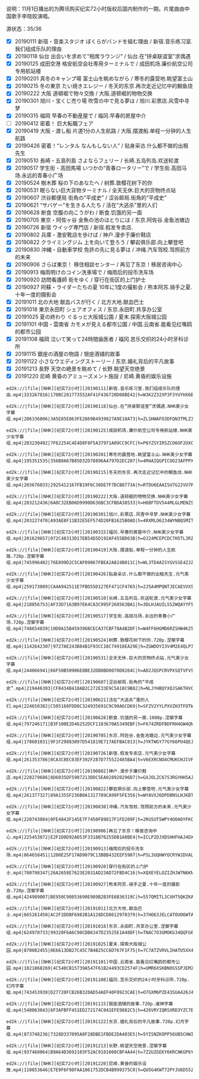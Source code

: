 说明：11月1日播出的为腾讯购买纪实72小时版权后国内制作的一期。片尾曲由中国歌手李晓姣演唱。

源状态：35/36

 - [x] 20190111 新宿・音楽スタジオ ぼくらがバンドを組む理由 / 新宿.音乐练习室.我们组成乐队的理由
 - [x] 20190118 仙台 出会いを求めて“相席ラウンジ” / 仙台.在“拼桌联谊室”求偶遇
 - [x] 20190125 成田空港 格安航空会社専用ターミナルで / 成田机场.廉价航空公司专用航站楼
 - [x] 20190201 真冬のキャンプ場 富士山を眺めながら / 寒冬的露营地.眺望富士山
 - [x] 20190215 冬の東京 たい焼きエレジー / 冬天的东京.再次走近记忆中的鲷鱼烧
 - [x] 20190222 大阪 道頓堀で物々交換 / 大阪.道顿崛的物物交换
 - [x] 20190301 旭川・宝くじ売り場 吹雪の中で見る夢は / 旭川.彩票店.风雪中寻梦
 - [x] 20190315 福岡 早春の不動産屋で / 福冈.早春的房屋中介
 - [ ] 20190412 密着！ 巨大転職フェア
 - [x] 20190419 大阪・渡し船 片道1分の人生航路 / 大阪.摆渡船.单程一分钟的人生航路
 - [x] 20190426 密着！“レンタル なんもしない人” / 贴身采访.什么都不做的出租先生
 - [x] 20190510 長崎・五島列島 さよならフェリー / 长崎.五岛列岛.欢送轮渡
 - [x] 20190517 学生街・高田馬場 いつかの“青春ロータリー”で / 学生街.高田马场.永远的青春小广场
 - [x] 20190524 樹木葬 桜の下のあなたへ / 树葬.致樱花树下的你
 - [x] 20190531 眠らない巨大貨物ターミナル / 全天无休.巨大的货物终点站
 - [x] 20190607 渋谷郵便局 街角の“平成史” / 涩谷邮局.街角的“平成史”
 - [x] 20190621 “サバゲー”を生きる人たち / 活在“大逃杀”里的人们
 - [x] 20190628 断食 空腹の向こうがわ / 断食.饥饿的另一面
 - [x] 20190705 東京・阿佐ヶ谷 金魚の池のほとりには / 东京.阿佐谷.金鱼池塘边
 - [x] 20190726 新宿 ウイッグ専門店 / 新宿.假发专卖店.
 - [x] 20190802 兵庫・激安靴店を歩けば / 神户.漫步于廉价鞋店
 - [x] 20190822 クライミングジム 上を向いて登ろう / 攀岩俱乐部.向上攀登吧
 - [x] 20190830 沖縄・自動車学校 免許の先に見る夢は / 冲绳.汽车驾校.驾照前方的未来
 - [x] 20190906 さらば東京！ 移住相談センター / 再见了东京！移居咨询中心
 - [x] 20190913 梅雨明けのコイン洗車場で / 梅雨后的投币洗车场
 - [x] 20190920 訪問看護師 街をゆく / 穿行在街区的上门护士
 - [x] 20190927 阿蘇・ライダーたちの夏 10年に1度の撮影会 / 熊本阿苏.骑手之夏.十年一度的摄影会
 - [x] 20191011 北の大地 献血バスが行く / 北方大地.献血巴士
 - [x] 20191018 東京永田町 シェアオフィス / 东京.永田町.共享办公室
 - [x] 20191025 夏の終わり ぐるっと大阪城公園 / 夏末.探索大阪城公园
 - [x] 20191101 中国・雲南省 カモメが見える都市公園 / 中国.云南省.能看见红嘴鸥的都市公园
 - [x] 20191108 福岡 泣いて笑って24時間歯医者 / 福冈.苦乐交织的24小时牙科诊所
 - [x] 20191115 銀座の酒屋の物語 / 银座酒铺的故事
 - [x] 20191122 小さなウエディングストーリー / 东京.婚礼背后的平凡故事
 - [x] 20191213 長野 天空の絶景を眺めて / 长野.眺望天空绝景
 - [x] 20191220 尼崎 黄昏のアミューズメント施設 / 尼崎.黄昏的娱乐设施

```
ed2k://|file|[NHK][纪实72小时][20190111]新宿.音乐练习室.我们组成乐队的理由.mp4|333267816|170BC281773552AF41F436720D08BE42|h=W3K2Z32XP3F3YUYHX6B6DADQDRBQE2WZ|/

ed2k://|file|[NHK][纪实72小时][20190118]仙台.在“拼桌联谊室”求偶遇.NHK美少女字幕组.mp4|206336806|3A5E85E863FE2869B4939827A9E10A73|h=ZLSHWAFO3DFQN3TMLZ3WCPJ42XTZEAD3|/

ed2k://|file|[NHK][纪实72小时][20190125]成田机场.廉价航空公司专用航站楼.NHK美少女字幕组.mp4|203230492|7F62254C4E4D8F8F5A37971A09CC9CFC|h=P6YZSYIR5ZCO6OF2UXCNKPHFAD6Z6GHZ|/

ed2k://|file|[NHK][纪实72小时][20190201]寒冬的露营地.眺望富士山.NHK美少女字幕组.mp4|195351535|356B0A67B85D32D78896A4797D2EC207|h=4M4AIQGPICOO23AFPPXNVGOHQOA7SSQU|/

ed2k://|file|[NHK][纪实72小时][20190215]冬天的东京.再次走近记忆中的鲷鱼烧.NHK美少女字幕组.mp4|203676033|2925412167FB19F6C36DE7F7DCB8773A|h=RTDU6EAAISU7G22VU7RAUN3KCQCARAU4|/

ed2k://|file|[NHK][纪实72小时][20190222]大阪.道顿崛的物物交换.NHK美少女字幕组.mp4|203212436|6A0C32EB06D9990D636BC3CFBDA38533|h=H6BFTOV544MLGLMENZSAZ7GOXDF7USLX|/

ed2k://|file|[NHK][纪实72小时][20190301]旭川.彩票店.风雪中寻梦.NHK美少女字幕组.mp4|203227470|A93AE8F11B32E5EF574D20FB1625B0AD|h=4RXMLO6234WYNBQSMITCIDFVK5WUTFSR|/

ed2k://|file|[NHK][纪实72小时][20190315]福冈.早春的房屋中介.NHK美少女字幕组.mp4|201629657|072C48313D17EB54D5D192AF455BD63B|h=OJ24MCEPCDC7H5TL3RZ76X5JJAXZ45SQ|/

ed2k://|file|[NHK][纪实72小时][20190419]大阪.摆渡船.单程一分钟的人生航路.720p.涅槃字幕组.mp4|745996482|76E899D2C5CAF09067FBEA2A824B011C|h=WL3TD4AISYGVSSE4ZJZ6LGPUJSCSIPEO|/

ed2k://|file|[NHK][纪实72小时][20190426]贴身采访.什么都不做的出租先生.元气美少女字幕组.mp4|259173089|CA4A942511E7FBD55D127EF471CF4765|h=2J5A4MPQNTJECAEVVXSBDINWHXQDTDX7|/

ed2k://|file|[NHK][纪实72小时][20190510]长崎.五岛列岛.欢送轮渡.元气美少女字幕组.mp4|218856753|AF33D7163B97E64CA3C995F268563BA1|h=3DLHJAUILSS2WQAYYF5FL6SQNZSFNWFD|/

ed2k://|file|[NHK][纪实72小时][20190517]学生街.高田马场.永远的青春小广场.720p.涅槃字幕组.mp4|748654839|10D0A15B459396BCECA37CBF78A4B2DF|h=W4FF6HGMD6RZSHW4K25TXOAMXMXBWVKG|/

ed2k://|file|[NHK][纪实72小时][20190524]树葬.致樱花树下的你.720p.涅槃字幕组.mp4|1142642307|9727AE243B84B1F93CC18C74918EA29E|h=ZGWDOYI3V4M2E4QLP3ZX5XQD4WP2BYED|/

ed2k://|file|[NHK][纪实72小时][20190531]全天无休.巨大的货物终点站.元气美少女字幕组.mp4|244066941|66F50B50906E8BE32DB8BD0070D0264C|h=AD2JQSPCRVPXSQTVFVS4YDTVOI7D7VYA|/

ed2k://|file|[NHK][纪实72小时][20190607]涩谷邮局.街角的“平成史”.mp4|219446303|CF8434B418AB2C272E33E9C5A18C9B82|h=NLJYHBQYXOJSAKTHVC6IGCF5FXBXQVDQ|/

ed2k://|file|[NHK][纪实72小时][20190621]活在“大逃杀”里的人们.mp4|224650382|C505160FDD8C324935691C9C90A6CD69|h=SFZV2YYLPXVZH3TFOTWU47LBVLWGTTLY|/

ed2k://|file|[NHK][纪实72小时][20190628]断食.饥饿的另一面.1080p.涅槃字幕组.mp4|797246171|B3F100E2D46252DCF1183670A5349EBF|h=F674ZRDFBDFRH4GW4QN4PKJYWQLSFR23|/

ed2k://|file|[NHK][纪实72小时][20190705]东京.阿佐谷.金鱼池塘边.元气美少女字幕组.mp4|178601031|9F1F29883097D541819E717AEFBAC813|h=JYKTWGY77GY66PU4QEJJHCALSVZXHBDY|/

ed2k://|file|[NHK][纪实72小时][20190726]新宿.假发专卖店.元气美少女字幕组.mp4|261353786|0CA3C8EC03EF392F287D775522485BA4|h=V6EXRCNO4CMUKCHJIVPG36JKHBP6WTYU|/

ed2k://|file|[NHK][纪实72小时][20190802]神户.漫步于廉价鞋店.mp4|228279686|8D6035DF5907213DDC5EA028920296D7|h=GXJOLZC67S3RGYHH5AJO4AJDOVKQXLWC|/

ed2k://|file|[NHK][纪实72小时][20190822]攀岩俱乐部.向上攀登吧.元气美少女字幕组.mp4|261377327|89A1355F236B0A1317789CA99F5FE356|h=WYAVXJ6DPDBNSLHJKBTJROW7RWOQ2QD2|/

ed2k://|file|[NHK][纪实72小时][20190830]冲绳.汽车驾校.驾照前方的未来.元气美少女字幕组.mp4|220743084|0FE4843F145E7F7450F89817F1FD209F|h=2RUSUT5WPY4OOAOYFKC764SJRFIQRLSG|/

ed2k://|file|[NHK][纪实72小时][20190906]再见了东京！移居咨询中心.mp4|225453872|E2F1D0D92A053F3318B76255DB1A0BE4|h=ICLP2DJXDSHHFHAJ4DXVBC2DS7RMU3S2|/

ed2k://|file|[NHK][纪实72小时][20190913]梅雨后的投币洗车场.mp4|864658451|1200E25F17AD9079C13BBB432EEF5907|h=PSL3UQHWYOCRYWJDVALHJDHLKRHPYN4E|/

ed2k://|file|[NHK][纪实72小时][20190920]穿行在街区的上门护士.mp4|780798347|26A2658E7623E2031AD23AD72FBD4C16|h=XQXEYELOZIZHJW7N6KNVTHOJZZJJBEOX|/

ed2k://|file|[NHK][纪实72小时][20190927]熊本阿苏.骑手之夏.十年一度的摄影会.720p.涅槃字幕组.mp4|424989007|BE950C90853690E989B2B3FE6B36319C|h=557QMITL3CXHT5QKZKAZLSHJX37MLDLS|/

ed2k://|file|[NHK][纪实72小时][20191011]北方大地.献血巴士.mp4|665261450|AC2F2DDBF6982B1A128DCD8612970379|h=37HO63JELCATOUO6WTAWOYOSS7AHJAV7|/

ed2k://|file|[NHK][纪实72小时][20191018]东京.永田町.共享办公室.涅槃字幕组.mp4|624970733|99320F6A6C90CDB6347D23525E1A48DF|h=TNAC7O3GMOKG34QQFG6YOTI7DLZGYDQF|/

ed2k://|file|[NHK][纪实72小时][20191025]夏末.探索大阪城公园.mp4|870082455|0E6613DB27C45C7B4B25CC6D767F1F75|h=7C7ATZVRVLIHATU5XX45DEXX7WSRMUY6|/

ed2k://|file|[NHK][纪实72小时][20191101]中国.云南省.能看见红嘴鸥的都市公园.mp4|1021868269|4C540CB15739A547F61B24493CD2574F|h=UMR6XSKBNOSSSPJEM2T3TACSMU6MKJSN|/

ed2k://|file|[NHK][纪实72小时][20191108]福冈.苦乐交织的24小时牙科诊所.720p.幻月字幕組.mp4|743453930|D27720FCB26B320AD54AEF40F0923CAE|h=O7GXM6PZE43SUA426J4ECJBBGK3Y44PD|/

ed2k://|file|[NHK][纪实72小时][20191115]银座酒铺的故事.720p.诸神字幕组.mp4|540063043|6F3AFBFF451ED272174C041EFE9882C5|h=426VRYIQRSXRD3YZC7E43GC3YZSIZQ3I|/

ed2k://|file|[NHK][纪实72小时][20191122]东京.婚礼背后的平凡故事.720p.幻月字幕组.mp4|873748236|7328D337095A0F28DBE1FBDE2DA403E5|h=5YISNZKOPP56UB5CHWIWZK5PNEZAYGOG|/

ed2k://|file|[NHK][纪实72小时][20191213]长野.眺望天空绝景.涅槃字幕组.mp4|937468064|B9A64D3692103F52AC9101060CBF4A44|h=7Z2UZGEKY6KRCNKGP6YML7M7XMSGZJ4C|/

ed2k://|file|[NHK][纪实72小时][20191220]尼崎.黄昏的娱乐设施.mp4|110853646|E7E9F6F98FAA1061752DCB4B999375C0|h=QU5G4KWT72PYJU6D552QKYJAQQSPG2BT|/

```
